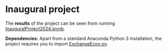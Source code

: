 # Inaugural project

The **results** of the project can be seen from running [InauguralProject2024.ipynb](InauguralProject2024.ipynb).

**Dependencies:** Apart from a standard Anaconda Python 3 installation, the project requires you to import [ExchangeEcon.py](ExchangeEcon.py).